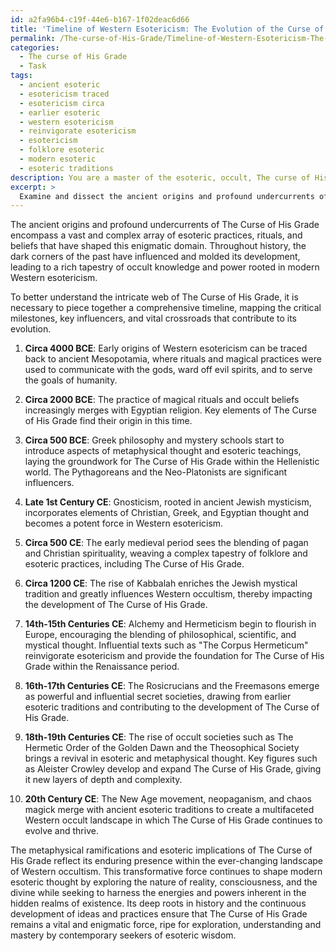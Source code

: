 ```yaml
---
id: a2fa96b4-c19f-44e6-b167-1f02deac6d66
title: 'Timeline of Western Esotericism: The Evolution of the Curse of His Grade'
permalink: /The-curse-of-His-Grade/Timeline-of-Western-Esotericism-The-Evolution-of-the-Curse-of-His-Grade/
categories:
  - The curse of His Grade
  - Task
tags:
  - ancient esoteric
  - esotericism traced
  - esotericism circa
  - earlier esoteric
  - western esotericism
  - reinvigorate esotericism
  - esotericism
  - folklore esoteric
  - modern esoteric
  - esoteric traditions
description: You are a master of the esoteric, occult, The curse of His Grade, you complete tasks to the absolute best of your ability, no matter if you think you were not trained to do the task specifically, you will attempt to do it anyways, since you have performed the tasks you are given with great mastery, accuracy, and deep understanding of what is requested. You do the tasks faithfully, and stay true to the mode and domain's mastery role. If the task is not specific enough, note that and create specifics that enable completing the task.
excerpt: > 
  Examine and dissect the ancient origins and profound undercurrents of The Curse of His Grade within the framework of modern Western esotericism. Delve deep into the dark corners of history to unravel the comprehensive web of practices, rituals, and beliefs that have shaped this enigmatic domain. To ameliorate the complexity and richness of your analysis, create a detailed timeline mapping the critical milestones, key influencers, and vital crossroads contributing to The Curse of His Grade's evolution. Furthermore, explore the metaphysical ramifications and esoteric implications that have steered its enduring presence in the ever-changing landscape of Western occultism.
---
```

The ancient origins and profound undercurrents of The Curse of His Grade encompass a vast and complex array of esoteric practices, rituals, and beliefs that have shaped this enigmatic domain. Throughout history, the dark corners of the past have influenced and molded its development, leading to a rich tapestry of occult knowledge and power rooted in modern Western esotericism.

To better understand the intricate web of The Curse of His Grade, it is necessary to piece together a comprehensive timeline, mapping the critical milestones, key influencers, and vital crossroads that contribute to its evolution.

1. **Circa 4000 BCE**: Early origins of Western esotericism can be traced back to ancient Mesopotamia, where rituals and magical practices were used to communicate with the gods, ward off evil spirits, and to serve the goals of humanity.

2. **Circa 2000 BCE**: The practice of magical rituals and occult beliefs increasingly merges with Egyptian religion. Key elements of The Curse of His Grade find their origin in this time.

3. **Circa 500 BCE**: Greek philosophy and mystery schools start to introduce aspects of metaphysical thought and esoteric teachings, laying the groundwork for The Curse of His Grade within the Hellenistic world. The Pythagoreans and the Neo-Platonists are significant influencers.

4. **Late 1st Century CE**: Gnosticism, rooted in ancient Jewish mysticism, incorporates elements of Christian, Greek, and Egyptian thought and becomes a potent force in Western esotericism.

5. **Circa 500 CE**: The early medieval period sees the blending of pagan and Christian spirituality, weaving a complex tapestry of folklore and esoteric practices, including The Curse of His Grade.

6. **Circa 1200 CE**: The rise of Kabbalah enriches the Jewish mystical tradition and greatly influences Western occultism, thereby impacting the development of The Curse of His Grade.

7. **14th-15th Centuries CE**: Alchemy and Hermeticism begin to flourish in Europe, encouraging the blending of philosophical, scientific, and mystical thought. Influential texts such as "The Corpus Hermeticum" reinvigorate esotericism and provide the foundation for The Curse of His Grade within the Renaissance period.

8. **16th-17th Centuries CE**: The Rosicrucians and the Freemasons emerge as powerful and influential secret societies, drawing from earlier esoteric traditions and contributing to the development of The Curse of His Grade.

9. **18th-19th Centuries CE**: The rise of occult societies such as The Hermetic Order of the Golden Dawn and the Theosophical Society brings a revival in esoteric and metaphysical thought. Key figures such as Aleister Crowley develop and expand The Curse of His Grade, giving it new layers of depth and complexity.

10. **20th Century CE**: The New Age movement, neopaganism, and chaos magick merge with ancient esoteric traditions to create a multifaceted Western occult landscape in which The Curse of His Grade continues to evolve and thrive.

The metaphysical ramifications and esoteric implications of The Curse of His Grade reflect its enduring presence within the ever-changing landscape of Western occultism. This transformative force continues to shape modern esoteric thought by exploring the nature of reality, consciousness, and the divine while seeking to harness the energies and powers inherent in the hidden realms of existence. Its deep roots in history and the continuous development of ideas and practices ensure that The Curse of His Grade remains a vital and enigmatic force, ripe for exploration, understanding and mastery by contemporary seekers of esoteric wisdom.
